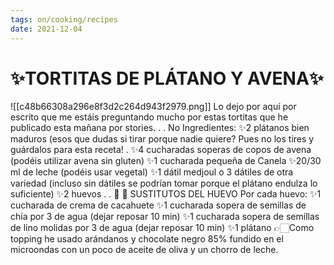 ```yaml
---
tags: on/cooking/recipes
date: 2021-12-04
---
```

# ✨TORTITAS DE PLÁTANO Y AVENA✨

![[c48b66308a296e8f3d2c264d943f2979.png]]
Lo dejo por aquí por escrito que me estáis preguntando mucho por estas tortitas que he publicado esta mañana por stories.
.
. No
Ingredientes:
✨2 plátanos bien maduros (esos que dudas si tirar porque nadie quiere? Pues no los tires y guárdalos para esta receta! . 
✨4 cucharadas soperas de copos de avena (podéis utilizar avena sin gluten)
✨1 cucharada pequeña de Canela 
✨20/30 ml de leche (podéis usar vegetal)
✨1 dátil medjoul o 3 dátiles de otra variedad (incluso sin dátiles se podrían tomar porque el plátano endulza lo suficiente)
✨2 huevos
.
. 🥚 🥚 SUSTITUTOS DEL HUEVO
Por cada huevo:
✨1 cucharada de crema de cacahuete ✨1 cucharada sopera de semillas de chía por 3 de agua (dejar reposar 10 min)
✨1 cucharada sopera de semillas de lino molidas por 3 de agua (dejar reposar 10 min)
✨1 plátano 👉🏻Como topping he usado arándanos y chocolate negro 85% fundido en el microondas con un poco de aceite de oliva y un chorro de leche.
